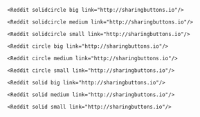 ```react
<Reddit solidcircle big link="http://sharingbuttons.io"/>
```

```react
<Reddit solidcircle medium link="http://sharingbuttons.io"/>
```

```react
<Reddit solidcircle small link="http://sharingbuttons.io"/>
```

```react
<Reddit circle big link="http://sharingbuttons.io"/>
```

```react
<Reddit circle medium link="http://sharingbuttons.io"/>
```

```react
<Reddit circle small link="http://sharingbuttons.io"/>
```

```react
<Reddit solid big link="http://sharingbuttons.io"/>
```

```react
<Reddit solid medium link="http://sharingbuttons.io"/>
```

```react
<Reddit solid small link="http://sharingbuttons.io"/>
```
